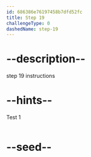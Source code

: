 ```yaml
---
id: 686386e76197458b7dfd52fc
title: Step 19
challengeType: 0
dashedName: step-19
---
```


# --description--

step 19 instructions

# --hints--

Test 1

```js

```

# --seed--